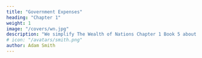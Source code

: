 ```yaml
---
title: "Government Expenses"
heading: "Chapter 1"
weight: 1
image: "/covers/wn.jpg"
description: "We simplify The Wealth of Nations Chapter 1 Book 5 about Government Expenses"
# icon: "/avatars/smith.png"
author: Adam Smith
---
```


